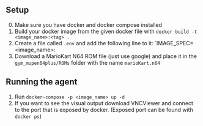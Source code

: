 ## Setup
0. Make sure you have docker and docker compose installed
1. Build your docker image from the given docker file with `docker build -t <image_name>:<tag> .`
2. Create a file called `.env` and add the following line to it: `IMAGE_SPEC=<image_name>:<tag>
3. Download a MarioKart N64 ROM file (just use google) and place it in the `gym_mupen64plus/ROMs` folder with the name `marioKart.n64`

## Running the agent
1. Run `docker-compose -p <image_name> up -d`
2. If you want to see the visual output download VNCViewer and connect to the port that is exposed by docker. (Exposed port can be found with `docker ps`)

